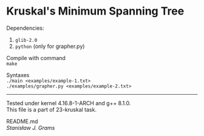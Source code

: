 # Kruskal's Minimum Spanning Tree
Dependencies:
1. `glib-2.0`
2. `python` (only for grapher.py)

Compile with command \
`make`

Syntaxes \
`./main <examples/example-1.txt>` \
`./examples/grapher.py <examples/example-2.txt>`

---
Tested under kernel 4.16.8-1-ARCH and g++ 8.1.0.
\
This file is a part of 23-kruskal task.

README.md\
*Stanisław J. Grams*
